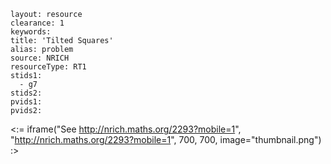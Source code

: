 ````
layout: resource
clearance: 1
keywords:
title: 'Tilted Squares'
alias: problem
source: NRICH
resourceType: RT1
stids1: 
  - g7
stids2:
pvids1:
pvids2:

````

<:= iframe("See http://nrich.maths.org/2293?mobile=1", "http://nrich.maths.org/2293?mobile=1", 700, 700, image="thumbnail.png") :>

